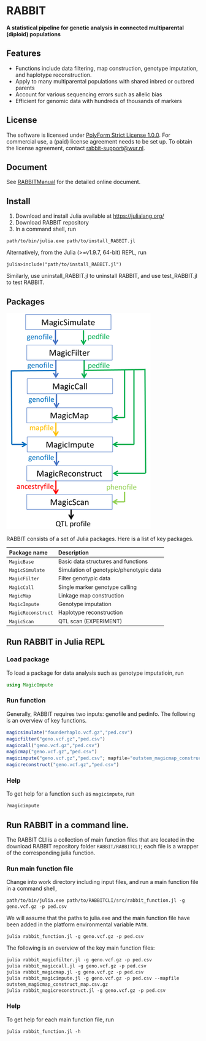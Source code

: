 # RABBIT

**A statistical pipeline for genetic analysis in connected multiparental (diploid) populations**

## Features

- Functions include data filtering, map construction, genotype imputation, and haplotype reconstruction.
- Apply to many multiparental populations with shared inbred or outbred parents 
- Account for various sequencing errors such as allelic bias
- Efficient for genomic data with hundreds of thousands of markers

## License

The software is licensed under [PolyForm Strict License 1.0.0](https://polyformproject.org/licenses/strict/1.0.0). For commercial use, a (paid) license agreement needs to be set up. To obtain the license agreement, contact <rabbit-support@wur.nl>.

## Document

See [RABBITManual](https://biometris.github.io/RABBITManual/) for the detailed online document.  

## Install 

1. Download and install Julia available at https://julialang.org/
2. Download RABBIT repository
3. In a command shell, run

```
path/to/bin/julia.exe path/to/install_RABBIT.jl
```

Alternatively, from the Julia (>=v1.9.7, 64-bit) REPL, run

 ```
 julia>include("path/to/install_RABBIT.jl")
 ```
 
 Similarly, use uninstall_RABBIT.jl to uninstall RABBIT, and use test_RABBIT.jl to test RABBIT. 

## Packages 

![](RABBIT_pipeline.png)

RABBIT consists of a set of Julia packages. Here is a list of key packages. 

| Package name     | Description |
|:-----------------|:----------- |
|`MagicBase`       | Basic data structures and functions |
|`MagicSimulate`   | Simulation of genotypic/phenotypic data |
|`MagicFilter`     | Filter genotypic data |
|`MagicCall`       | Single marker genotype calling |
|`MagicMap`        | Linkage map construction |
|`MagicImpute`     | Genotype imputation |
|`MagicReconstruct`| Haplotype reconstruction |
|`MagicScan`| QTL scan (EXPERIMENT) |

## Run RABBIT in Julia REPL

### Load package

To load a package for data analysis such as genotype imputatioin, run 

```julia
using MagicImpute
```

### Run function

Generally, RABBIT requires two inputs: genofile and pedinfo. The following is an overview of key functions. 

```julia
magicsimulate("founderhaplo.vcf.gz","ped.csv")
magicfilter("geno.vcf.gz","ped.csv")
magiccall("geno.vcf.gz","ped.csv")
magicmap("geno.vcf.gz","ped.csv")
magicimpute("geno.vcf.gz","ped.csv"; mapfile="outstem_magicmap_construct_map.csv.gz")
magicreconstruct("geno.vcf.gz","ped.csv")
```

### Help

To get help for a function such as `magicimpute`, run

```julia
?magicimpute
```


## Run RABBIT in a command line. 

The RABBIT CLI is a collection of main function files that are located in the download RABBIT repository folder `RABBIT/RABBITCLI`; each file is a wrapper of the corresponding julia function. 

### Run main function file

Change into work directory including input files, and run a main function file in a command shell, 

```
path/to/bin/julia.exe path/to/RABBITCLI/src/rabbit_function.jl -g geno.vcf.gz -p ped.csv
```

We will assume that the paths to julia.exe and the main function file have been added in the platform environmental variable `PATH`.

```
julia rabbit_function.jl -g geno.vcf.gz -p ped.csv
```

The following is an overview of the key main function files:

```
julia rabbit_magicfilter.jl -g geno.vcf.gz -p ped.csv
julia rabbit_magiccall.jl -g geno.vcf.gz -p ped.csv
julia rabbit_magicmap.jl -g geno.vcf.gz -p ped.csv
julia rabbit_magicimpute.jl -g geno.vcf.gz -p ped.csv --mapfile outstem_magicmap_construct_map.csv.gz
julia rabbit_magicreconstruct.jl -g geno.vcf.gz -p ped.csv
```

### Help

To get help for each main function file, run

```
julia rabbit_function.jl -h
```

